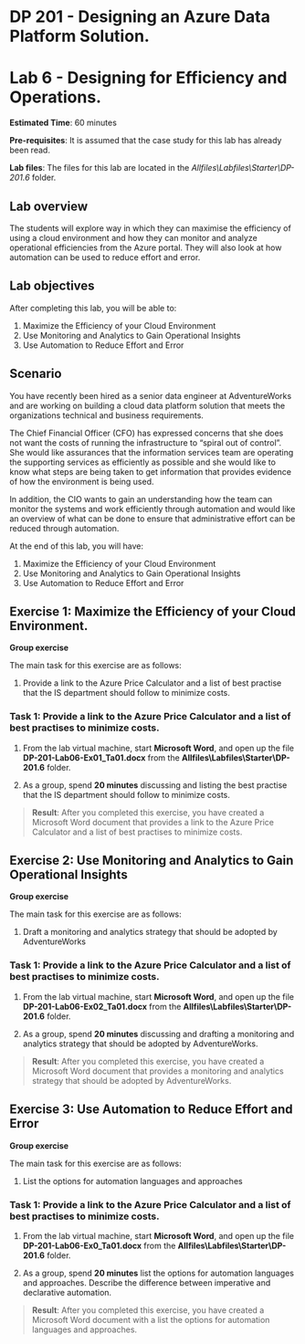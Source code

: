 # DP 201 - Designing an Azure Data Platform Solution.
# Lab 6 - Designing for Efficiency and Operations.

**Estimated Time**: 60 minutes

**Pre-requisites**: It is assumed that the case study for this lab has already been read.

**Lab files**: The files for this lab are located in the _Allfiles\Labfiles\Starter\DP-201.6_ folder.

## Lab overview

The students will explore way in which they can maximise the efficiency of using a cloud environment and how they can monitor and analyze operational efficiencies from the Azure portal. They will also look at how automation can be used to reduce effort and error.

## Lab objectives
  
After completing this lab, you will be able to:

1. Maximize the Efficiency of your Cloud Environment
1. Use Monitoring and Analytics to Gain Operational Insights
1. Use Automation to Reduce Effort and Error

## Scenario
  
You have recently been hired as a senior data engineer at AdventureWorks and are working on building a cloud data platform solution that meets the organizations technical and business requirements.

The Chief Financial Officer (CFO) has expressed concerns that she does not want the costs of running the infrastructure to “spiral out of control”. She would like assurances that the information services team are operating the supporting services as efficiently as possible and she would like to know what steps are being taken to get information that provides evidence of how the environment is being used.

In addition, the CIO wants to gain an understanding how the team can monitor the systems and work efficiently through automation and would like an overview of what can be done to ensure that administrative effort can be reduced through automation.

At the end of this lab, you will have:

1. Maximize the Efficiency of your Cloud Environment
1. Use Monitoring and Analytics to Gain Operational Insights
1. Use Automation to Reduce Effort and Error

## Exercise 1: Maximize the Efficiency of your Cloud Environment.

**Group exercise**
  
The main task for this exercise are as follows:

1. Provide a link to the Azure Price Calculator and a list of best practise that the IS department should follow to minimize costs.

### Task 1: Provide a link to the Azure Price Calculator and a list of best practises to minimize costs.

1. From the lab virtual machine, start **Microsoft Word**, and open up the file **DP-201-Lab06-Ex01_Ta01.docx** from the **Allfiles\Labfiles\Starter\DP-201.6** folder.

1. As a group, spend **20 minutes** discussing and listing the best practise that the IS department should follow to minimize costs.

> **Result**: After you completed this exercise, you have created a Microsoft Word document that provides a link to the Azure Price Calculator and a list of best practises to minimize costs.

## Exercise 2: Use Monitoring and Analytics to Gain Operational Insights

**Group exercise**
  
The main task for this exercise are as follows:

1. Draft a monitoring and analytics strategy that should be adopted by AdventureWorks

### Task 1: Provide a link to the Azure Price Calculator and a list of best practises to minimize costs.

1. From the lab virtual machine, start **Microsoft Word**, and open up the file **DP-201-Lab06-Ex02_Ta01.docx** from the **Allfiles\Labfiles\Starter\DP-201.6** folder.

1. As a group, spend **20 minutes** discussing and drafting a monitoring and analytics strategy that should be adopted by AdventureWorks.

> **Result**: After you completed this exercise, you have created a Microsoft Word document that provides a monitoring and analytics strategy that should be adopted by AdventureWorks.

## Exercise 3: Use Automation to Reduce Effort and Error

**Group exercise**
  
The main task for this exercise are as follows:

1. List the options for automation languages and approaches

### Task 1: Provide a link to the Azure Price Calculator and a list of best practises to minimize costs.

1. From the lab virtual machine, start **Microsoft Word**, and open up the file **DP-201-Lab06-Ex0_Ta01.docx** from the **Allfiles\Labfiles\Starter\DP-201.6** folder.

1. As a group, spend **20 minutes** list the options for automation languages and approaches. Describe the difference between imperative and declarative automation.

> **Result**: After you completed this exercise, you have created a Microsoft Word document with a list the options for automation languages and approaches.